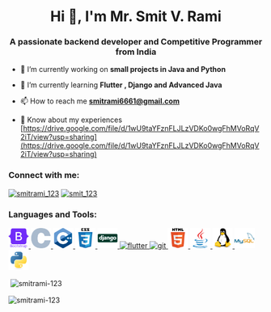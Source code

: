 <h1 align="center">Hi 👋, I'm Mr. Smit V. Rami</h1>
<h3 align="center">A passionate backend developer and Competitive Programmer from India</h3>

- 🔭 I’m currently working on **small projects in Java and Python**

- 🌱 I’m currently learning **Flutter , Django and Advanced Java**

- 📫 How to reach me **smitrami6661@gmail.com**

- 📄 Know about my experiences [https://drive.google.com/file/d/1wU9taYFznFLJLzVDKo0wgFhMVoRqV2iT/view?usp=sharing](https://drive.google.com/file/d/1wU9taYFznFLJLzVDKo0wgFhMVoRqV2iT/view?usp=sharing)

<h3 align="left">Connect with me:</h3>
<p align="left">
<a href="https://www.codechef.com/users/smitrami_123" target="blank"><img align="center" src="https://cdn.jsdelivr.net/npm/simple-icons@3.1.0/icons/codechef.svg" alt="smitrami_123" height="30" width="40" /></a>
<a href="https://codeforces.com/profile/smit_123" target="blank"><img align="center" src="https://cdn.jsdelivr.net/npm/simple-icons@3.0.1/icons/codeforces.svg" alt="smit_123" height="30" width="40" /></a>
</p>

<h3 align="left">Languages and Tools:</h3>
<p align="left"> <a href="https://getbootstrap.com" target="_blank"> <img src="https://raw.githubusercontent.com/devicons/devicon/master/icons/bootstrap/bootstrap-plain-wordmark.svg" alt="bootstrap" width="40" height="40"/> </a> <a href="https://www.cprogramming.com/" target="_blank"> <img src="https://raw.githubusercontent.com/devicons/devicon/master/icons/c/c-original.svg" alt="c" width="40" height="40"/> </a> <a href="https://www.w3schools.com/cpp/" target="_blank"> <img src="https://raw.githubusercontent.com/devicons/devicon/master/icons/cplusplus/cplusplus-original.svg" alt="cplusplus" width="40" height="40"/> </a> <a href="https://www.w3schools.com/css/" target="_blank"> <img src="https://raw.githubusercontent.com/devicons/devicon/master/icons/css3/css3-original-wordmark.svg" alt="css3" width="40" height="40"/> </a> <a href="https://www.djangoproject.com/" target="_blank"> <img src="https://raw.githubusercontent.com/devicons/devicon/master/icons/django/django-original.svg" alt="django" width="40" height="40"/> </a> <a href="https://flutter.dev" target="_blank"> <img src="https://www.vectorlogo.zone/logos/flutterio/flutterio-icon.svg" alt="flutter" width="40" height="40"/> </a> <a href="https://git-scm.com/" target="_blank"> <img src="https://www.vectorlogo.zone/logos/git-scm/git-scm-icon.svg" alt="git" width="40" height="40"/> </a> <a href="https://www.w3.org/html/" target="_blank"> <img src="https://raw.githubusercontent.com/devicons/devicon/master/icons/html5/html5-original-wordmark.svg" alt="html5" width="40" height="40"/> </a> <a href="https://www.java.com" target="_blank"> <img src="https://raw.githubusercontent.com/devicons/devicon/master/icons/java/java-original.svg" alt="java" width="40" height="40"/> </a> <a href="https://www.linux.org/" target="_blank"> <img src="https://raw.githubusercontent.com/devicons/devicon/master/icons/linux/linux-original.svg" alt="linux" width="40" height="40"/> </a> <a href="https://www.mysql.com/" target="_blank"> <img src="https://raw.githubusercontent.com/devicons/devicon/master/icons/mysql/mysql-original-wordmark.svg" alt="mysql" width="40" height="40"/> </a> <a href="https://www.python.org" target="_blank"> <img src="https://raw.githubusercontent.com/devicons/devicon/master/icons/python/python-original.svg" alt="python" width="40" height="40"/> </a> </p>

<p>&nbsp;<img align="center" src="https://github-readme-stats.vercel.app/api?username=smitrami-123&show_icons=true&locale=en" alt="smitrami-123" /></p>

<p><img align="center" src="https://github-readme-streak-stats.herokuapp.com/?user=smitrami-123&" alt="smitrami-123" /></p>

